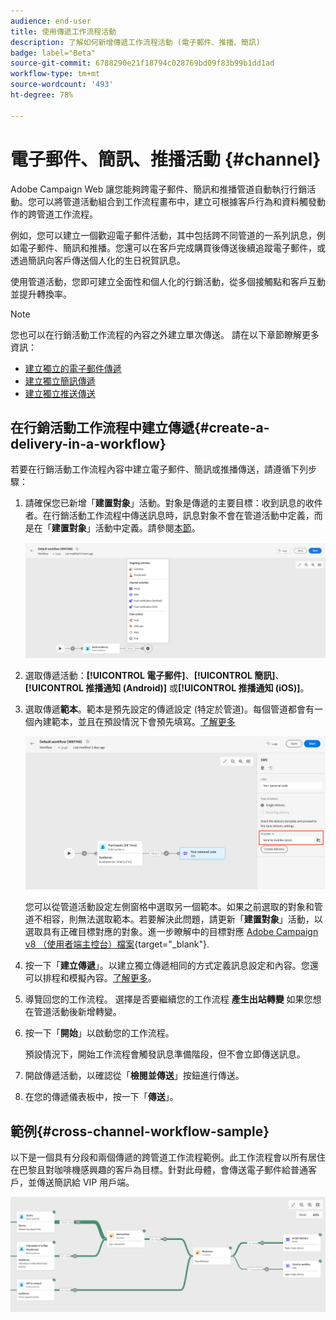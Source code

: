 ```yaml
---
audience: end-user
title: 使用傳遞工作流程活動
description: 了解如何新增傳遞工作流程活動 (電子郵件、推播、簡訊)
badge: label="Beta"
source-git-commit: 6788290e21f18794c028769bd09f83b99b1dd1ad
workflow-type: tm+mt
source-wordcount: '493'
ht-degree: 78%

---
```



# 電子郵件、簡訊、推播活動 {#channel}

Adobe Campaign Web 讓您能夠跨電子郵件、簡訊和推播管道自動執行行銷活動。您可以將管道活動組合到工作流程畫布中，建立可根據客戶行為和資料觸發動作的跨管道工作流程。

例如，您可以建立一個歡迎電子郵件活動，其中包括跨不同管道的一系列訊息，例如電子郵件、簡訊和推播。您還可以在客戶完成購買後傳送後續追蹤電子郵件，或透過簡訊向客戶傳送個人化的生日祝賀訊息。

使用管道活動，您即可建立全面性和個人化的行銷活動，從多個接觸點和客戶互動並提升轉換率。

>[!NOTE]
>
>您也可以在行銷活動工作流程的內容之外建立單次傳送。 請在以下章節瞭解更多資訊：
>* [建立獨立的電子郵件傳遞](../../email/create-email.md)
>* [建立獨立簡訊傳遞](../../sms/create-sms.md)
>* [建立獨立推送傳送](../../push/create-push.md)
>

## 在行銷活動工作流程中建立傳遞{#create-a-delivery-in-a-workflow}

若要在行銷活動工作流程內容中建立電子郵件、簡訊或推播傳送，請遵循下列步驟：

1. 請確保您已新增「**建置對象**」活動。對象是傳遞的主要目標：收到訊息的收件者。在行銷活動工作流程中傳送訊息時，訊息對象不會在管道活動中定義，而是在「**建置對象**」活動中定義。請參閱[本節](build-audience.md)。

   ![](../../msg/assets/add-delivery-in-wf.png)

1. 選取傳遞活動：**[!UICONTROL 電子郵件]**、**[!UICONTROL 簡訊]**、**[!UICONTROL 推播通知 (Android)]** 或&#x200B;**[!UICONTROL 推播通知 (iOS)]**。

1. 選取傳遞&#x200B;**範本**。範本是預先設定的傳遞設定 (特定於管道)。每個管道都會有一個內建範本，並且在預設情況下會預先填寫。[了解更多](../../msg/delivery-template.md)

   ![](../assets/delivery-activity-in-wf.png)


   您可以從管道活動設定左側窗格中選取另一個範本。如果之前選取的對象和管道不相容，則無法選取範本。若要解決此問題，請更新「**建置對象**」活動，以選取具有正確目標對應的對象。進一步瞭解中的目標對應 [Adobe Campaign v8 （使用者端主控台）檔案](https://experienceleague.adobe.com/docs/campaign/campaign-v8/audience/add-profiles/target-mappings.html){target="_blank"}.

1. 按一下「**建立傳遞**」。以建立獨立傳遞相同的方式定義訊息設定和內容。您還可以排程和模擬內容。[了解更多](../../msg/gs-messages.md)。

1. 導覽回您的工作流程。 選擇是否要繼續您的工作流程 **產生出站轉變** 如果您想在管道活動後新增轉變。

1. 按一下「**開始**」以啟動您的工作流程。

   預設情況下，開始工作流程會觸發訊息準備階段，但不會立即傳送訊息。

1. 開啟傳遞活動，以確認從「**檢閱並傳送**」按鈕進行傳送。

1. 在您的傳遞儀表板中，按一下「**傳送**」。

## 範例{#cross-channel-workflow-sample}

以下是一個具有分段和兩個傳遞的跨管道工作流程範例。此工作流程會以所有居住在巴黎且對咖啡機感興趣的客戶為目標。針對此母體，會傳送電子郵件給普通客戶，並傳送簡訊給 VIP 用戶端。

![](../assets/workflow-channel-example.png)
<!--
description, which use case you can perform (common other activities that you can link before of after the activity)

how to add and configure the activity

example of a configured activity within a workflow
The Email delivery activity allows you to configure the sending an email in a workflow. 

-->



<!-- Scheduled emails available?

This can be a single send email and sent just once, or it can be a recurring email.
* Single send emails are standard emails, sent once.
* Recurring emails allow you to send the same email multiple times to different targets over a defined period. You can aggregate the deliveries per period in order to get reports that correspond to your needs.

When linked to a scheduler, you can define recurring emails.
Email recipients are defined upstream of the activity in the same workflow, via an Audience targeting activity.

-->


<!--The message preparation is triggered according to the workflow execution parameters. From the message dashboard, you can select whether to request or not a manual confirmation to send the message (required by default). You can start the workflow manually or place a scheduler activity in the workflow to automate execution.-->
